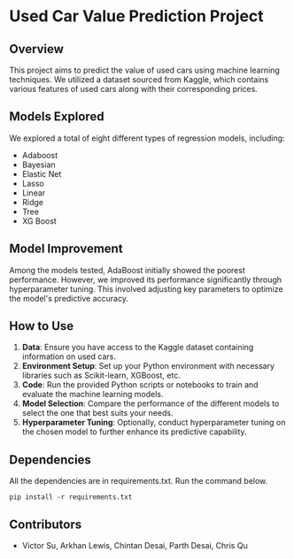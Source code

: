 # Used Car Value Prediction Project

## Overview

This project aims to predict the value of used cars using machine learning techniques. We utilized a dataset sourced from Kaggle, which contains various features of used cars along with their corresponding prices.

## Models Explored

We explored a total of eight different types of regression models, including:

- Adaboost
- Bayesian
- Elastic Net
- Lasso
- Linear
- Ridge
- Tree
- XG Boost

## Model Improvement

Among the models tested, AdaBoost initially showed the poorest performance. However, we improved its performance significantly through hyperparameter tuning. This involved adjusting key parameters to optimize the model's predictive accuracy.

## How to Use

1. **Data**: Ensure you have access to the Kaggle dataset containing information on used cars.
2. **Environment Setup**: Set up your Python environment with necessary libraries such as Scikit-learn, XGBoost, etc.
3. **Code**: Run the provided Python scripts or notebooks to train and evaluate the machine learning models.
4. **Model Selection**: Compare the performance of the different models to select the one that best suits your needs.
5. **Hyperparameter Tuning**: Optionally, conduct hyperparameter tuning on the chosen model to further enhance its predictive capability.

## Dependencies

All the dependencies are in requirements.txt. Run the command below.

`pip install -r requirements.txt`

## Contributors

- Victor Su, Arkhan Lewis, Chintan Desai, Parth Desai, Chris Qu
